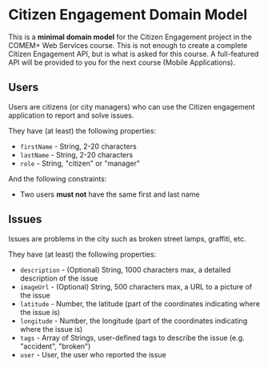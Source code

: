 # Citizen Engagement Domain Model

This is a **minimal domain model** for the Citizen Engagement project in the COMEM+ Web Services course.
This is not enough to create a complete Citizen Engagement API, but is what is asked for this course.
A full-featured API will be provided to you for the next course (Mobile Applications).

## Users

Users are citizens (or city managers) who can use the Citizen engagement application to report and solve issues.

They have (at least) the following properties:

* `firstName` - String, 2-20 characters
* `lastName` - String, 2-20 characters
* `role` - String, "citizen" or "manager"

And the following constraints:

* Two users **must not** have the same first and last name

## Issues

Issues are problems in the city such as broken street lamps, graffiti, etc.

They have (at least) the following properties:

* `description` - (Optional) String, 1000 characters max, a detailed description of the issue
* `imageUrl` - (Optional) String, 500 characters max, a URL to a picture of the issue
* `latitude` - Number, the latitude (part of the coordinates indicating where the issue is)
* `longitude` - Number, the longitude (part of the coordinates indicating where the issue is)
* `tags` - Array of Strings, user-defined tags to describe the issue (e.g. "accident", "broken")
* `user` - User, the user who reported the issue
